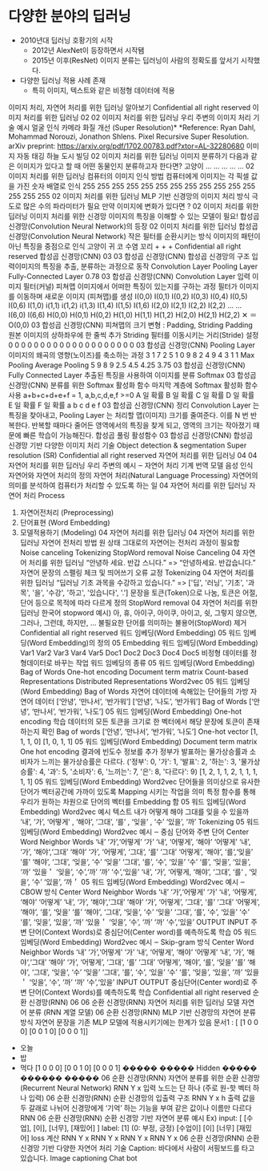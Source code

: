 # 다양한 분야의 딥러닝

- 2010년대 딥러닝 호황기의 시작
    - 2012년 AlexNet이 등장하면서 시작됌
    - 2015년 이후(ResNet) 이미지 분류는 딥러닝이 사람의 정확도를 앞서기 시작했다.
- 다양한 딥러닝 적용 사례 존재
    - 특히 이미지, 텍스트와 같은 비정형 데이터에 적용

이미지 처리, 자연어 처리를 위한 딥러닝 알아보기
Confidential all right reserved
이미지 처리를 위한 딥러닝
02
02 이미지 처리를 위한 딥러닝
우리 주변의 이미지 처리 기술 예시
얼굴 인식 카메라 화질 개선
(Super Resolution)*
*Reference: Ryan Dahl, Mohammad Norouzi, Jonathon Shlens. Pixel Recursive Super Resolution. arXiv preprint:
https://arxiv.org/pdf/1702.00783.pdf?xtor=AL-32280680
이미지 자동 태깅
하늘
도시
빌딩
02 이미지 처리를 위한 딥러닝
이미지 분류하기
다음과 같은 이미지가 있다고 할 때
어떤 동물인지 분류하고자 한다면?
고양이 …
…
…
…
…
02 이미지 처리를 위한 딥러닝
컴퓨터의 이미지 인식 방법
컴퓨터에게 이미지는 각 픽셀 값을 가진 숫자 배열로 인식
255 255 255 255
255 255 255 255
255 255 255
255 255
255 255
02 이미지 처리를 위한 딥러닝
MLP 기반 신경망의 이미지 처리 방식
극도로 많은 수의 파라미터가 필요
만약 이미지에 변화가 있다면 ?
02 이미지 처리를 위한 딥러닝
이미지 처리를 위한 신경망
이미지의 특징을 이해할 수 있는 모델이 필요!
합성곱 신경망(Convolution Neural Network)의 등장
02 이미지 처리를 위한 딥러닝
합성곱 신경망(Convolution Neural Network)
작은 필터를 순환시키는 방식
이미지의 패턴이 아닌 특징을 중점으로 인식
고양이
귀
코
수염
꼬리
+
+
+
Confidential all right reserved
합성곱 신경망(CNN)
03
03 합성곱 신경망(CNN)
합성곱 신경망의 구조
입력이미지의 특징을 추출, 분류하는 과정으로 동작
Convolution Layer Pooling Layer Fully-Connected Layer
0.78
03 합성곱 신경망(CNN)
Convolution Layer
입력 이미지 필터(커널) 피쳐맵
이미지에서 어떠한 특징이 있는지를 구하는 과정
필터가 이미지를 이동하며 새로운 이미지 (피쳐맵)를 생성
I(0,0) I(0,1) I(0,2) I(0,3) I(0,4) I(0,5) I(0,6)
I(1,0) i(1,1) i(1,2) i(1,3) I(1,4) I(1,5) I(1,6)
I(2,0) I(2,1) I(2,2) I(2,2) …
…
I(6,0) I(6,6)
H(0,0) H(0,1) H(0,2)
H(1,0) H(1,1) H(1,2)
H(2,0) H(2,1) H(2,2)
✕ ＝
O(0,0)
03 합성곱 신경망(CNN)
피쳐맵의 크기 변형 : Padding, Striding
Padding
원본 이미지의
상하좌우에 한 줄씩 추가
Striding
필터를 이동시키는
거리(Stride) 설정
0 0 0 0 0 0
0 0
0 0
0 0
0 0
0 0 0 0 0 0
03 합성곱 신경망(CNN)
Pooling Layer
이미지의 왜곡의 영향(노이즈)를 축소하는 과정
3 1 7 2
5 1 0 9
8 2 4 9
4 3 1 1
Max Pooling
Average Pooling
5 9
8 9
2.5 4.5
4.25 3.75
03 합성곱 신경망(CNN)
Fully Connected Layer
추출된 특징을 사용하여 이미지를 분류
Softmax
03 합성곱 신경망(CNN)
분류를 위한 Softmax 활성화 함수
마지막 계층에 Softmax 활성화 함수 사용
a+b+c+d+e+f = 1, a,b,c,d,e,f >=0
A 일 확률
B 일 확률
C 일 확률
D 일 확률
E 일 확률
F 일 확률
a
b
c
d
e
f
03 합성곱 신경망(CNN)
정리
Convolution Layer 는 특징을 찾아내고,
Pooling Layer 는 처리할 맵(이미지) 크기를 줄여준다. 이를 N 번 반복한다.
반복할 때마다 줄어든 영역에서의 특징을 찾게 되고,
영역의 크기는 작아졌기 때문에 빠른 학습이 가능해진다.
합성곱 풀링 활성함수
03 합성곱 신경망(CNN)
합성곱 신경망 기반 다양한 이미지 처리 기술
Object detection & segmentation Super resolution (SR)
Confidential all right reserved
자연어 처리를 위한 딥러닝
04
04 자연어 처리를 위한 딥러닝
우리 주변의 예시 ‒ 자연어 처리
기계 번역 모델 음성 인식
자연어와 자연어 처리의 정의
자연어 처리(Natural Language Processing)
자연어의 의미를 분석하여 컴퓨터가 처리할 수 있도록 하는 일
04 자연어 처리를 위한 딥러닝
자연어 처리 Process
1. 자연어전처리
(Preprocessing)
2. 단어표현
(Word Embedding)
3. 모델적용하기
(Modeling)
04 자연어 처리를 위한 딥러닝
04 자연어 처리를 위한 딥러닝
자연어 전처리 방법
원 상태 그대로의 자연어는 전처리 과정이 필요함
Noise canceling
Tokenizing
StopWord removal
Noise Canceling
04 자연어 처리를 위한 딥러닝
“안녕하 세요. 반갑 스니다.” => “안녕하세요. 반갑습니다.”
자연어 문장의 스펠링 체크 및 띄어쓰기 오류 교정
Tokenizing
04 자연어 처리를 위한 딥러닝
“딥러닝 기초 과목을 수강하고 있습니다.”
=> ['딥', '러닝', '기초', '과목', '을', '수강', '하고', '있습니다', '.']
문장을 토큰(Token)으로 나눔,
토큰은 어절, 단어 등으로 목적에 따라 다르게 정의
StopWord removal
04 자연어 처리를 위한 딥러닝
한국어 stopword 예시)
아, 휴, 아이구, 아이쿠, 아이고, 쉿, 그렇지 않으면, 그러나, 그런데, 하지만, ...
불필요한 단어를 의미하는 불용어(StopWord) 제거
Confidential all right reserved
워드 임베딩(Word Embedding)
05
워드 임베딩(Word Embedding)의 정의
05
Embedding
워드 임베딩(Word Embedding)
Var1 Var2 Var3 Var4 Var5
Doc1
Doc2
Doc3
Doc4
Doc5
비정형 데이터를 정형데이터로 바꾸는 작업
워드 임베딩의 종류
05 워드 임베딩(Word Embedding)
Bag of Words
One-hot encoding
Document term matrix
Count-based Representations Distributed Representations
Word2vec
05 워드 임베딩(Word Embedding)
Bag of Words
자연어 데이터에 속해있는 단어들의 가방
자연어 데이터
[‘안녕’, ‘만나서’, ‘반가워’]
[‘안녕’, ‘나도’, ‘반가워’]
Bag of Words
[‘안녕’, ‘만나서’,
‘반가워’, ‘나도’]
05 워드 임베딩(Word Embedding)
One-hot encoding
학습 데이터의 모든 토큰을 크기로 한 벡터에서
해당 문장에 토큰이 존재하는지 확인
Bag of words
[‘안녕’, ‘만나서’,
‘반가워’, ‘나도’]
One-hot vector
[1, 1, 1, 0]
[1, 0, 1, 1]
05 워드 임베딩(Word Embedding)
Document term matrix
One hot encoding 결과에 빈도수 정보를 추가
정부가 발표하는 물가상승률과 소비자가
느끼는 물가상승률은 다르다.
('정부': 0, '가': 1, '발표': 2, '하는': 3, '물가상승률': 4, '과': 5,
'소비자': 6, '느끼는': 7, '은': 8, '다르다': 9)
[1, 2, 1, 1, 2, 1, 1, 1, 1, 1] 
05 워드 임베딩(Word Embedding)
Word2vec
단어들을 의미상으로 유사한 단어가
벡터공간에 가까이 있도록 Mapping 시키는 작업을 의미
특정 함수를 통해 우리가 원하는 차원으로 단어의 벡터를 Embedding 함
05 워드 임베딩(Word Embedding)
Word2vec 예시 텍스트
내가 어떻게 해야 그대를 잊을 수 있을까
‘내’, ‘가’, ‘어떻게’
, ‘해야’, ‘그대’,
‘를’
, ‘잊을’
,
‘수’ ‘있을’, ‘까’
Tokenizing
05 워드 임베딩(Word Embedding)
Word2vec 예시 ‒ 중심 단어와 주변 단어
Center Word Neighbor Words
‘내’ ‘가’,‘어떻게’
‘가’ ‘내‘, ‘어떻게’, ‘해야’
‘어떻게’ ‘내’, ‘가’, ‘해야‘,‘그대’
‘해야’ ‘가’, ‘어떻게’, ‘그대‘, ‘를’
‘그대’ ‘어떻게’, ‘해야’, ‘를‘,‘잊을’
‘를’ ‘해야’, ‘그대’, ‘잊을‘, ‘수’
‘잊을’ ‘그대’, ‘를’, ‘수’, ‘있을’
‘수’ ‘를’, ‘잊을’, ‘있을’, ‘까’
‘있을＇ ‘잊을’, ‘수’,‘까’
‘까’ ‘수’,‘있을’
‘내’, ‘가’, ‘어떻게, ‘해야’, ‘그대’,
‘를‘
, ‘잊을‘,
‘수’ ‘있을’, ‘까＇
05 워드 임베딩(Word Embedding)
Word2vec 예시 ‒ CBOW 방식
Center Word Neighbor Words
‘내’ ‘가’,‘어떻게’
‘가’ ‘내‘, ‘어떻게’, ‘해야’
‘어떻게’ ‘내’, ‘가’, ‘해야‘,‘그대’
‘해야’ ‘가’, ‘어떻게’, ‘그대‘, ‘를’
‘그대’ ‘어떻게’, ‘해야’, ‘를‘, ‘잊을’
‘를’ ‘해야’, ‘그대’, ‘잊을‘, ‘수’
‘잊을’ ‘그대’, ‘를’, ‘수’, ‘있을’
‘수’ ‘를’, ‘잊을’, ‘있을’, ‘까’
‘있을＇ ‘잊을’, ‘수’, ‘까’
‘까’ ‘수’,‘있을’
OUTPUT INPUT
주변 단어(Context Words)로 중심단어(Center word)를 예측하도록 학습
05 워드 임베딩(Word Embedding)
Word2vec 예시 ‒ Skip-gram 방식
Center Word Neighbor Words
‘내’ ‘가’,‘어떻게’
‘가’ ‘내‘, ‘어떻게’, ‘해야’
‘어떻게’ ‘내’, ‘가’, ‘해야‘,‘그대’
‘해야’ ‘가’, ‘어떻게’, ‘그대‘, ‘를’
‘그대’ ‘어떻게’, ‘해야’, ‘를‘, ‘잊을’
‘를’ ‘해야’, ‘그대’, ‘잊을‘, ‘수’
‘잊을’ ‘그대’, ‘를’, ‘수’, ‘있을’
‘수’ ‘를’, ‘잊을’, ‘있을’, ‘까’
‘있을＇ ‘잊을’, ‘수’, ‘까’
‘까’ ‘수’,‘있을’
INPUT OUTPUT
중심단어(Center word)로 주변 단어(Context Words)를 예측하도록 학습
Confidential all right reserved
순환 신경망(RNN)
06
06 순환 신경망(RNN)
자연어 처리를 위한 딥러닝 모델
자연어 분류
(RNN 계열 모델)
06 순환 신경망(RNN)
MLP 기반 신경망의 자연어 분류 방식
자연어 문장을 기존 MLP 모델에 적용시키기에는 한계가 있음
문서1 : [ [1 0 0 0]
[0 0 1 0]
[0 0 0 1]]
- 오늘
- 밥
- 먹다
[1 0 0 0]
[0 0 1 0]
[0 0 0 1]
�����
�����
Hidden
�����
������
�����
06 순환 신경망(RNN)
자연어 분류를 위한 순환 신경망(Recurrent Neural Network)
RNN
Y
x 입력 노드는 단 하나
(주로 원-핫 벡터 하나 입력)
06 순환 신경망(RNN)
순환 신경망의 입출력 구조
RNN
Y
x
h
출력 값을 두 갈래로 나뉘어
신경망에게 ‘기억’ 하는 기능을 부여
같은 값이나 이름만 다르다
RNN
06 순환 신경망(RNN)
순환 신경망 기반 자연어 분류 예시
Ex) input: [ [수업], [이], [너무], [재밌어] ] label: [1] (0: 부정, 긍정)
[수업이] [이] [너무] [재밌어]
loss 계산
RNN
Y
x
RNN
Y
x
RNN
Y
x
RNN
Y
x
06 순환 신경망(RNN)
순환 신경망 기반 다양한 자연어 처리 기술
Caption: 바다에서 사람이 서핑보드를 타고
있습니다.
Image captioning Chat bot
